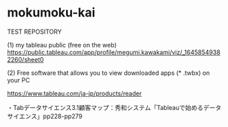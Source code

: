 # mokumoku-kai
TEST REPOSITORY

(1) my tableau public (free on the web)
https://public.tableau.com/app/profile/megumi.kawakami/viz/_16458549382260/sheet0

(2) Free software that allows you to view downloaded apps (* .twbx) on your PC

https://www.tableau.com/ja-jp/products/reader


・Tabデータサイエンス3.1顧客マップ：秀和システム「Tableauで始めるデータサイエンス」pp228-pp279
